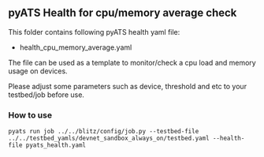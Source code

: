 ## pyATS Health for cpu/memory average check

This folder contains following pyATS health yaml file:

- health_cpu_memory_average.yaml

The file can be used as a template to monitor/check a cpu load and memory usage on devices.

Please adjust some parameters such as device, threshold and etc to your testbed/job before use.

### How to use

```
pyats run job ../../blitz/config/job.py --testbed-file ../../testbed_yamls/devnet_sandbox_always_on/testbed.yaml --health-file pyats_health.yaml
```
